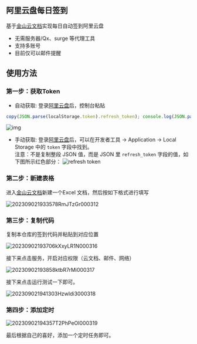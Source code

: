 ## 阿里云盘每日签到

基于[金山云文档](https://www.kdocs.cn/)实现每日自动签到阿里云盘

- 无需服务器/Qx、surge 等代理工具
- 支持多账号
- 目前仅可以邮件提醒

## 使用方法

### 第一步：获取Token

- 自动获取: 登录[阿里云盘](https://www.aliyundrive.com/drive/)后，控制台粘贴
```javascript
copy(JSON.parse(localStorage.token).refresh_token); console.log(JSON.parse(localStorage.token).refresh_token);
```
![img](https://file2.antmoe.com/image/2/2023/09/02/64f31a55e0a16.png)

- 手动获取: 登录[阿里云盘](https://www.aliyundrive.com/drive/)后，可以在开发者工具 ->
  Application -> Local Storage 中的 `token` 字段中找到。  
  注意：不是复制整段 JSON 值，而是 JSON 里 `refresh_token` 字段的值，如下图所示红色部分：
  ![refresh token](https://file2.antmoe.com/image/2/2023/09/02/64f31a6a98384.png)

### 第二步：新建表格

进入[金山云文档](https://www.kdocs.cn/)新建一个Excel 文档，然后按如下格式进行填写

![202309021933578RmJTzGr000312](https://file2.antmoe.com/image/2/2023/09/02/64f31ddcc8270.png)

### 第三步：复制代码

复制本仓库的签到代码并粘贴到对应位置

![20230902193706kXxyLR1N000316](https://file2.antmoe.com/image/2/2023/09/02/64f31ebe334df.png)

接下来点击服务，开启对应权限（云文档、邮件、网络）

![20230902193858ktbR7rMi000317](https://file2.antmoe.com/image/2/2023/09/02/64f31f0c12470.png)

接下来点击运行测试一下即可。

![202309021941303HzwIdi3000318](https://file2.antmoe.com/image/2/2023/09/02/64f31f93d4382.png)



### 第四步：添加定时

![20230902194357T2PhPeOI000319](https://file2.antmoe.com/image/2/2023/09/02/64f320216dc45.png)

最后根据自己的喜好，添加一个定时任务即可。
